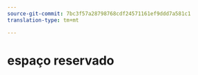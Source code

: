 ```yaml
---
source-git-commit: 7bc3f57a28798768cdf24571161ef9ddd7a581c1
translation-type: tm+mt

---
```

# espaço reservado
